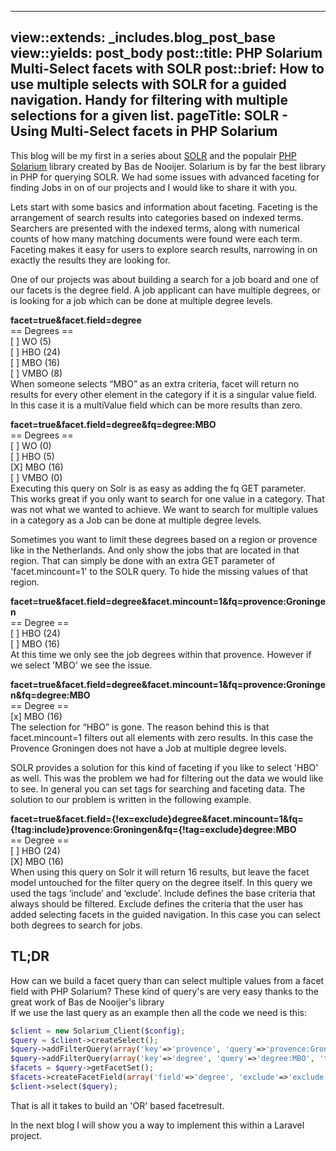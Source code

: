 ---
view::extends: _includes.blog_post_base
view::yields: post_body
post::title: PHP Solarium Multi-Select facets with SOLR
post::brief: How to use multiple selects with SOLR for a guided navigation. Handy for filtering with multiple selections for a given list.
pageTitle: SOLR - Using Multi-Select facets in PHP Solarium
-----------------------------------------------------------

This blog will be my first in a series about [SOLR](http://lucene.apache.org/solr/) and the populair [PHP Solarium](https://github.com/solariumphp/solarium) library created by Bas de Nooijer.
Solarium is by far the best library in PHP for querying SOLR. We had some issues with advanced faceting for finding Jobs in on of our projects and I would like to share it with you.

Lets start with some basics and information about faceting. Faceting is the arrangement of search results into categories based on indexed terms. Searchers are presented with the indexed terms, along with numerical counts of how many matching documents were found were each term. Faceting makes it easy for users to explore search results, narrowing in on exactly the results they are looking for.

One of our projects was about building a search for a job board and one of our facets is the degree field. A job applicant can have multiple degrees, or is looking for a job which can be done at multiple degree levels.

**facet=true&facet.field=degree**  
== Degrees ==  
[ ] WO (5)  
[ ] HBO (24)  
[ ] MBO (16)  
[ ] VMBO (8)  
When someone selects “MBO” as an extra criteria, facet will return no results for every other element in the category if it is a singular value field. In this case it is a multiValue field which can be more results than zero.

**facet=true&facet.field=degree&fq=degree:MBO**  
== Degrees ==  
[ ] WO (0)  
[ ] HBO (5)  
[X] MBO (16)  
[ ] VMBO (0)  
Executing this query on Solr is as easy as adding the fq GET parameter. This works great if you only want to search for one value in a category.
That was not what we wanted to achieve. We want to search for multiple values in a category as a Job can be done at multiple degree levels.

Sometimes you want to limit these degrees based on a region or provence like in the Netherlands. And only show the jobs that are located in that region.
That can simply be done with an extra GET parameter of 'facet.mincount=1' to the SOLR query. To hide the missing values of that region.

**facet=true&facet.field=degree&facet.mincount=1&fq=provence:Groningen**  
== Degree ==  
[ ] HBO (24)  
[ ] MBO (16)  
At this time we only see the job degrees within that provence. However if we select 'MBO' we see the issue.

**facet=true&facet.field=degree&facet.mincount=1&fq=provence:Groningen&fq=degree:MBO**  
== Degree ==  
[x] MBO (16)  
The selection for “HBO” is gone. The reason behind this is that facet.mincount=1 filters out all elements with zero results. In this case the Provence Groningen does not have a Job at multiple degree levels.

SOLR provides a solution for this kind of faceting if you like to select 'HBO' as well. This was the problem we had for filtering out the data we would like to see. In general you can set tags for searching and faceting data. 
The solution to our problem is written in the following example.

**facet=true&facet.field={!ex=exclude}degree&facet.mincount=1&fq={!tag:include}provence:Groningen&fq={!tag=exclude}degree:MBO**  
== Degree ==  
[ ] HBO (24)  
[X] MBO (16)  
When using this query on Solr it will return 16 results, but leave the facet model untouched for the filter query on the degree itself.
In this query we used the tags ‘include’ and ‘exclude’. Include defines the base criteria that always should be filtered. Exclude defines the criteria that the user has added selecting facets in the guided navigation. 
In this case you can select both degrees to search for jobs.

TL;DR
-----
How can we build a facet query than can select multiple values from a facet field with PHP Solarium? These kind of query's are very easy thanks to the great work of Bas de Nooijer's library  
If we use the last query as an example then all the code we need is this: 

```php
$client = new Solarium_Client($config);
$query = $client->createSelect();
$query->addFilterQuery(array('key'=>'provence', 'query'=>'provence:Groningen', 'tag'=>'include'));
$query->addFilterQuery(array('key'=>'degree', 'query'=>'degree:MBO', 'tag'=>'exclude'));
$facets = $query->getFacetSet();
$facets->createFacetField(array('field'=>'degree', 'exclude'=>'exclude'));
$client->select($query);
```

That is all it takes to build an 'OR' based facetresult. 

In the next blog I will show you a way to implement this within a Laravel project.